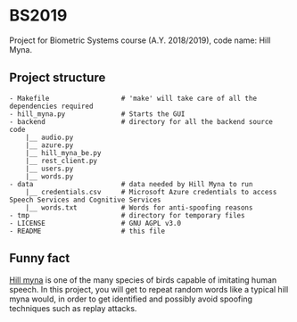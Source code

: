 # BS2019
Project for Biometric Systems course (A.Y. 2018/2019), code name: Hill Myna.

## Project structure
```
- Makefile                  # 'make' will take care of all the dependencies required
- hill_myna.py              # Starts the GUI
- backend                   # directory for all the backend source code
    |__ audio.py
    |__ azure.py
    |__ hill_myna_be.py
    |__ rest_client.py
    |__ users.py
    |__ words.py
- data                      # data needed by Hill Myna to run
    |__ credentials.csv     # Microsoft Azure credentials to access Speech Services and Cognitive Services
    |__ words.txt           # Words for anti-spoofing reasons
- tmp                       # directory for temporary files
- LICENSE                   # GNU AGPL v3.0
- README                    # this file
```

## Funny fact
[Hill myna][1] is one of the many species of birds capable of imitating human speech.
In this project, you will get to repeat random words like a typical hill myna would, in order to get identified and possibly
avoid spoofing techniques such as replay attacks.

[1]: https://en.wikipedia.org/wiki/Common_hill_myna
